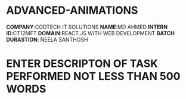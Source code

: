 # ADVANCED-ANIMATIONS
**COMPANY**:CODTECH IT SOLUTIONS
**NAME**:MD  AHMED
**INTERN ID**:CT12MFT
**DOMAIN**:REACT.JS WITH WEB DEVELOPMENT
**BATCH DURASTION**: NEELA SANTHOSH
# ENTER DESCRIPTON  OF TASK PERFORMED NOT LESS THAN 500 WORDS
